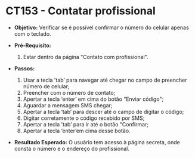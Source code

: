 # CT153 - Contatar profissional

- **Objetivo:** Verificar se é possível confirmar o número do celular apenas com o teclado.

- **Pré-Requisito:**
    1. Estar dentro da página "Contato com profissional".

- **Passos:**
    1. Usar a tecla 'tab’ para navegar até chegar no campo de preencher número de celular;
    2. Preencher com o número de contato;
    3. Apertar a tecla ‘enter’ em cima do botão “Enviar código";
    4. Aguardar a mensagem SMS chegar;
    5. Apertar a tecla ‘tab’ para descer até o campo de digitar o código;
    6. Digitar corretamente o código recebido por SMS;
    7. Apertar a tecla 'tab’ para ir até o botão "Confirmar;
    8. Apertar a tecla ‘enter’em cima desse botão.

- **Resultado Esperado:** O usuário tem acesso à página secreta, onde consta o número e o endereço do profissional.